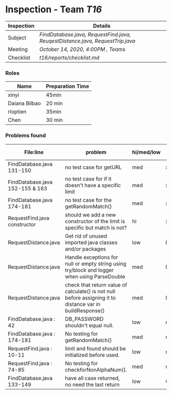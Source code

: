 # Inspection - Team *T16* 
 
| Inspection | Details |
| ----- | ----- |
| Subject | *FindDatabase.java, RequestFind.java, ReuqestDistance.java, RequestTrip.java* |
| Meeting | *October 14, 2020, 4:00PM , Teams* |
| Checklist | *t16/reports/checklist.md* |

### Roles

| Name | Preparation Time |
| ----- | ----- |
| xinyi | 45min |
| Daiana Bilbao | 20 min |
| rloptien | 35min |
| Chen | 30 min |

### Problems found

| File:line | problem | hi/med/low | who found | github#  |
| ----- | ----- |----- | ----- | ----- |
| FindDatabase.java 131-150| no test case for getURL  | med | xinyi | --- |
| FindDatabase.java 152-155 & 163 | no test case for if it doesn't have a specific limit | med | xinyi | --- |
| FindDatabase.java 174-181 | no test case for the getRandomMatch()| med | xinyi | --- |
| RequestFind.java constructor| should we add a new constructor of the limit is specific but match is not? | hi | xinyi| --- |
| RequestDistance.java | Get rid of unused imported java classes and/or packages | low | Daiana | --- |
| RequestDistance.java | Handle exceptions for null or empty string using try/block and logger when using ParseDouble | med | Daiana | --- |
| RequestDistance.java | check that return value of calculate() is not null before assigning it to distance var in buildResponse() | med | Daiana | --- |
| FindDatabase.java : 42 | DB_PASSWORD shouldn't equal null. | low | rloptien | |
| FindDatabase.java : 174-181 | No testing for getRandomMatch() | med | rloptien | |
| RequestFind.java : 10-11 | limit and found should be initialized before used. | low | rloptien | |
| RequestFind.java : 74-85 | No testing for checkforNonAlphaNum(). | med | rloptien | |
| FindDatabase.java 133-149| have all case returned, no need the last return  | low | Chen | --- |
